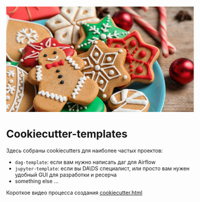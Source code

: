 ![cookies.jpg](img%2Fcookies.jpg)

# Cookiecutter-templates

Здесь собраны cookiecutters для наиболее частых проектов:
- `dag-template`: если вам нужно написать даг для Airflow
- `jupyter-template`: если вы DA\DS специалист, или просто вам нужен удобный GUI для разработки и ресерча
- something else ...


Короткое видео процесса создания [cookiecutter.html](img%2Fcookiecutter.html)
